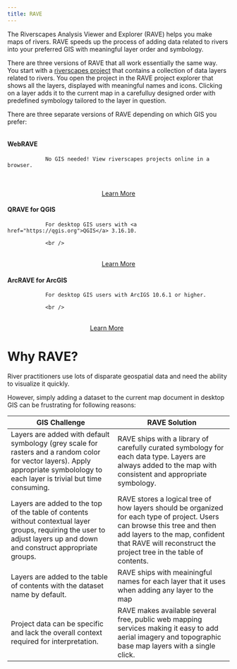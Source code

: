 ```yaml
---
title: RAVE
---
```


The Riverscapes Analysis Viewer and Explorer (RAVE) helps you make maps of rivers. RAVE speeds up the process of adding data related to rivers into your preferred GIS with meaningful layer order and symbology.

There are three versions of RAVE that all work essentially the same way. You start with a [riverscapes project](https://riverscapes.xyz/Tools/Technical_Reference/Documentation_Standards/Riverscapes_Projects/) that contains a collection of data layers related to rivers. You open the project in the RAVE project explorer that shows all the layers, displayed with meaningful names and icons. Clicking on a layer adds it to the current map in a carefulluy designed order with predefined symbology tailored to the layer in question.

There are three separate versions of RAVE depending on which GIS you prefer:


<div class="row">
    <div class="columns medium-4 small-12">
        <div class="card">
            <div class="card-section">
                <h4>WebRAVE</h4>

                No GIS needed! View riverscapes projects online in a browser.
<br />
<br />
                <div align="center">
                <a class="button" href="Download/install_webrave.html">Learn More</a>
                </div>
            </div>
        </div>     
    </div>
    <div class="columns medium-4 small-12">
        <div class="card">
            <div class="card-section">
                <h4>QRAVE for QGIS</h4>

                For desktop GIS users with <a href="https://qgis.org">QGIS</a> 3.16.10.

                <br />
<br />
                <div align="center">
                <a class="button" href="Download/install_qrave.html">Learn More</a>
                </div>
            </div>
        </div>     
    </div>
    <div class="columns medium-4 small-12">
        <div class="card">
            <div class="card-section">
                <h4>ArcRAVE for ArcGIS</h4>
                
                For desktop GIS users with ArcIGS 10.6.1 or higher.

                <br />
<br />
                <div align="center">
                <a class="button" href="Download/install_arcrave.html">Learn More</a>
                </div>
            </div>
        </div>     
    </div>
</div>

# Why RAVE?

River practitioners use lots of disparate geospatial data and need the ability to visualize it quickly.

However, simply adding a dataset to the current map document in desktop GIS can be frustrating for following reasons:

|GIS Challenge|RAVE Solution|
|---|---|
|Layers are added with default symbology (grey scale for rasters and a random color for vector layers). Apply appropriate symbolology to each layer is trivial but time consuming.|RAVE ships with a library of carefully curated symbology for each data type. Layers are always added to the map with consistent and appropriate symbology.|
|Layers are added to the top of the table of contents without contextual layer groups, requiring the user to adjust layers up and down and construct appropriate groups.|RAVE stores a logical tree of how layers should be organized for each type of project. Users can browse this tree and then add layers to the map, confident that RAVE will reconstruct the project tree in the table of contents.|
Layers are added to the table of contents with the dataset name by default.|RAVE ships with meainingful names for each layer that it uses when adding any layer to the map|
|Project data can be specific and lack the overall context required for interpretation.|RAVE makes available several free, public web mapping services making it easy to add aerial imagery and topographic base map layers with a single click.|

